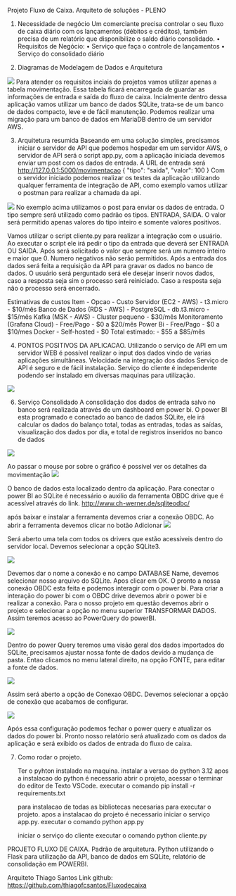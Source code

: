 Projeto Fluxo de Caixa.
Arquiteto de soluções - PLENO

1.	Necessidade de negócio
Um comerciante precisa controlar o seu fluxo de caixa diário com os lançamentos (débitos e créditos), também precisa de um relatório que disponibilize o saldo diário consolidado.
•	Requisitos de Negócio:
•	Serviço que faça o controle de lançamentos
•	Serviço do consolidado diário

2.	Diagramas de Modelagem de Dados e Arquitetura
 <img src="db.png">
Para atender os requisitos inciais do projetos vamos utilizar apenas a tabela movimentação.
Essa tabela ficará encarregada de guardar as informações de entrada e saída do fluxo de caixa.
Incialmente dentro dessa aplicação vamos utilizar um banco de dados SQLite, trata-se de um banco de dados compacto, leve e de fácil manutenção.
Podemos realizar uma migração para um banco de dados em MariaDB dentro de um servidor AWS.

3.	Arquitetura resumida
Baseando em uma solução simples, precisamos iniciar o servidor de API que podemos hospedar em um servidor AWS, o servidor de API será o script app.py, com a aplicação iniciada devemos enviar um post com os dados de entrada. A URL de entrada será http://127.0.0.1:5000/movimentacao
{
"tipo": "saida",
"valor": 100
}
Com o servidor iniciado podemos realizar os testes da aplicação utilizando qualquer ferramenta de integração de API, como exemplo vamos utilizar o postman para realizar a chamada da api.
 
 <img src="postman.png">
No exemplo acima utilizamos o post para enviar os dados de entrada.
O tipo sempre será utilizado como padrão os tipos. ENTRADA, SAIDA.
O valor será permitido apenas valores do tipo inteiro e somente valores positivos.

Vamos utilizar o script cliente.py para realizar a integração com o usuário.
Ao executar o script ele irá pedir o tipo da entrada que deverá ser ENTRADA OU SAIDA.
Após será solicitado o valor que sempre será um numero inteiro e maior que 0. Numero negativos não serão permitidos.
Após a entrada dos dados será feita a requisição da API para gravar os dados no banco de dados.
O usuário será perguntado será ele desejar inserir novos dados, caso a resposta seja sim o processo será reiniciado.
Caso a resposta seja não o processo será encerrado.

Estimativas de custos
Item	- Opcao	- Custo
Servidor (EC2 - AWS)	- t3.micro - 	$10/mês
Banco de Dados (RDS - AWS) -	PostgreSQL - db.t3.micro -	$15/mês
Kafka (MSK - AWS)	- Cluster pequeno -	$30/mês
Monitoramento (Grafana Cloud)	- Free/Pago - 	$0 a $20/mês
Power Bi	- Free/Pago - 	$0 a $10/mes
Docker	- Self-hosted -	$0
Total estimado: -	$55 a $85/mês


4.	PONTOS POSITIVOS DA APLICACAO.
Utilizando o serviço de API em um servidor WEB é possível realizar o input dos dados vindo de varias aplicações simultâneas.
Velocidade na integração dos dados
Serviço de API é seguro e de fácil instalação.
Serviço do cliente é independente podendo ser instalado em diversas maquinas para utilização.

 <img src="fluxograma.png">
 

6.	Serviço Consolidado
A consolidação dos dados de entrada salvo no banco será realizada através de um dashboard em power bi.
O power BI esta programado e conectado ao banco de dados SQLite, ele irá calcular os dados do balanço total, todas as entradas, todas as saídas, visualização dos dados por dia, e total de registros inseridos no banco de dados
  <img src="powerbi.png">

Ao passar o mouse por sobre o gráfico é possível ver os detalhes da movimentação
 <img src="bi-relatorio.png">
 

O banco de dados esta localizado dentro da aplicação.
Para conectar o power BI ao SQLite é necessário o auxilio da ferramenta OBDC drive que é acessível através do link. http://www.ch-werner.de/sqliteodbc/

após baixar e instalar a ferramenta devemos criar a conexão OBDC. Ao abrir a ferramenta devemos clicar no botão Adicionar
 <img src="ondc.png">
 

Será aberto uma tela com todos os drivers que estão acessíveis dentro do servidor local. Devemos selecionar a opção SQLite3. 

 <img src="criarconexao.png">
 
Devemos dar o nome a conexão e no campo DATABASE Name, devemos selecionar nosso arquivo do SQLite. Apos clicar em OK. O pronto a nossa conexão OBDC esta feita e podemos interagir com o power bi.
Para criar a interação do power bi com o OBDC drive devemos abrir o power bi e realizar a conexão. Para o nosso projeto em questão devemos abrir o projeto e selecionar a opção no menu superior TRANSFORMAR DADOS. Assim teremos acesso ao PowerQuery do powerBI.

 <img src="transdados.png">
 
Dentro do power Query teremos uma visão geral dos dados importados do SQLite, precisamos ajustar nossa fonte de dados devido a mudança de pasta. Entao clicamos no menu lateral direito, na opção FONTE, para editar a fonte de dados.

 <img src="fonte.png">
 
Assim será aberto a opção de Conexao OBDC. Devemos selecionar a opção de conexão que acabamos de configurar.

 <img src="conexaoobdc.png">
 
Após essa configuração podemos fechar o power query e atualizar os dados do power bi.
Pronto nosso relatório será atualizado com os dados da aplicação e será exibido os dados de entrada do fluxo de caixa.

7. Como rodar o projeto.

   Ter o pyhton instalado na maquina. instalar a versao do python 3.12
   apos a instalacao do python é necessario abrir o projeto, acessar o terminar do editor de Texto VSCode.
   executar o comando
   pip install -r requirements.txt

   para instalacao de todas as bibliotecas necesarias para executar o projeto.
   apos a instalacao do projeto é necessario iniciar o serviço app.py.
   executar o comando
   python app.py

   iniciar o serviço do cliente
   executar o comando
   python cliente.py

PROJETO
FLUXO DE CAIXA.
Padrão de arquitetura.
Python utilizando o Flask para utilização da API, banco de dados em SQLite, relatório de consolidação em POWERBI.

Arquiteto
Thiago Santos
Link github: https://github.com/thiagofcsantos/Fluxodecaixa
